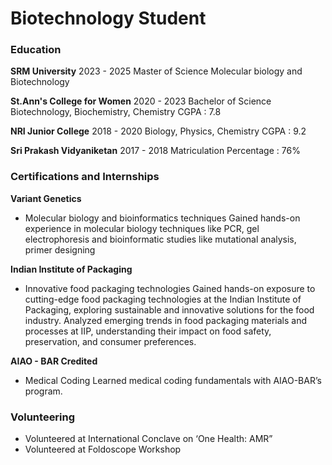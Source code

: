 # Biotechnology Student

### Education
**SRM University**
2023 - 2025
Master of Science
Molecular biology and Biotechnology


**St.Ann's College for Women**
2020 - 2023
Bachelor of Science
Biotechnology, Biochemistry, Chemistry
CGPA : 7.8


**NRI Junior College**
2018 - 2020
Biology, Physics, Chemistry
CGPA : 9.2


**Sri Prakash Vidyaniketan**
2017 - 2018
Matriculation
Percentage : 76%

### Certifications and Internships
**Variant Genetics**
- Molecular biology and bioinformatics techniques
Gained hands-on experience in molecular biology techniques like PCR, gel electrophoresis and bioinformatic studies like mutational analysis, primer designing 

**Indian Institute of Packaging**
- Innovative food packaging technologies
Gained hands-on exposure to cutting-edge food packaging technologies at the Indian Institute of Packaging, exploring sustainable and innovative solutions for the food industry. Analyzed emerging trends in food packaging materials and processes at IIP, understanding their impact on food safety, preservation, and consumer preferences. 

**AIAO - BAR Credited**
- Medical Coding
Learned medical coding fundamentals with AIAO-BAR’s program.

### Volunteering
- Volunteered at International Conclave on ‘One Health: AMR”
- Volunteered at Foldoscope Workshop
